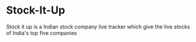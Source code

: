 # Stock-It-Up
Stock it up is a Indian stock company live tracker which give the live stocks of India's top five companies 
